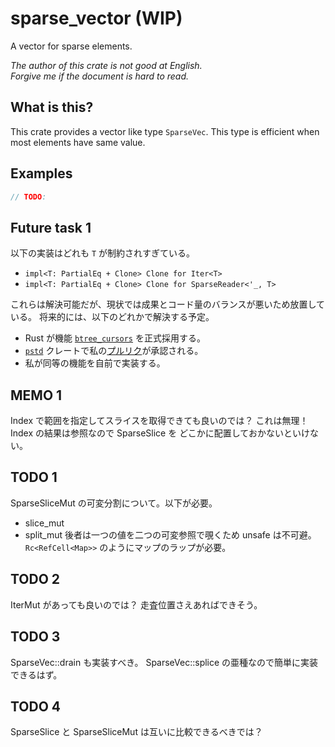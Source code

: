 # sparse_vector (WIP)

A vector for sparse elements.

_The author of this crate is not good at English._  
_Forgive me if the document is hard to read._

## What is this?

This crate provides a vector like type `SparseVec`.
This type is efficient when most elements have same value.

## Examples

```rust
// TODO:
```

## Future task 1

以下の実装はどれも `T` が制約されすぎている。

- `impl<T: PartialEq + Clone> Clone for Iter<T>`
- `impl<T: PartialEq + Clone> Clone for SparseReader<'_, T>`

これらは解決可能だが、現状では成果とコード量のバランスが悪いため放置している。
将来的には、以下のどれかで解決する予定。

- Rust が機能 [`btree_cursors`] を正式採用する。
- [`pstd`] クレートで私の[プルリク][my_pr]が承認される。
- 私が同等の機能を自前で実装する。

[`btree_cursors`]: https://doc.rust-lang.org/beta/unstable-book/library-features/btree-cursors.html
[`pstd`]: https://crates.io/crates/pstd
[my_pr]: https://github.com/georgebarwood/pstd/pull/2

## MEMO 1

Index で範囲を指定してスライスを取得できても良いのでは？
これは無理！Index の結果は参照なので SparseSlice を
どこかに配置しておかないといけない。

## TODO 1

SparseSliceMut の可変分割について。以下が必要。
- slice_mut 
- split_mut
後者は一つの値を二つの可変参照で覗くため unsafe は不可避。
`Rc<RefCell<Map>>` のようにマップのラップが必要。

## TODO 2

IterMut があっても良いのでは？
走査位置さえあればできそう。

## TODO 3

SparseVec::drain も実装すべき。
SparseVec::splice の亜種なので簡単に実装できるはず。

## TODO 4

SparseSlice と SparseSliceMut は互いに比較できるべきでは？
